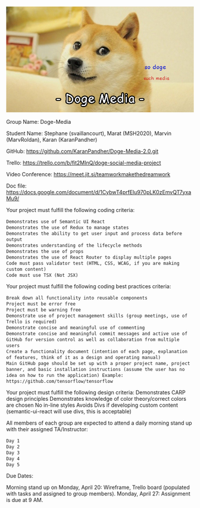 ![banner](https://github.com/KaranPandher/Doge-Media-2.0/blob/master/src/img/banner.png)

Group Name: Doge-Media

Student Name: Stephane (svaillancourt), Marat (MSH2020), Marvin (MarvRoldan), Karan (KaranPandher)

GitHub: https://github.com/KaranPandher/Doge-Media-2.0.git

Trello: https://trello.com/b/fit2MInQ/doge-social-media-project

Video Conference: https://meet.jit.si/teamworkmakethedreamwork

Doc file: https://docs.google.com/document/d/1CybwT4prfElu970pLK0zEmvQT7yxaMu9/

Your project must fulfill the following coding criteria:

    Demonstrates use of Semantic UI React 
    Demonstrates the use of Redux to manage states
    Demonstrates the ability to get user input and process data before output
    Demonstrates understanding of the lifecycle methods
    Demonstrates the use of props
    Demonstrates the use of React Router to display multiple pages
    Code must pass validator test (HTML, CSS, WCAG, if you are making custom content)
    Code must use TSX (Not JSX)

Your project must fulfill the following coding best practices criteria:

    Break down all functionality into reusable components
    Project must be error free
    Project must be warning free
    Demonstrate use of project management skills (group meetings, use of Trello is required)
    Demonstrate concise and meaningful use of commenting
    Demonstrate concise and meaningful commit messages and active use of GitHub for version control as well as collaboration from multiple users
    Create a functionality document (intention of each page, explanation of features, think of it as a design and operating manual)
    Main GitHub page should be set up with a proper project name, project banner, and basic installation instructions (assume the user has no idea on how to run the application) Example: https://github.com/tensorflow/tensorflow

Your project must fulfill the following design criteria:
    Demonstrates CARP design principles
    Demonstrates knowledge of color theory/correct colors are chosen
    No in-line styles
    Avoids Divs if developing custom content (semantic-ui-react will use divs, this is acceptable)

All members of each group are expected to attend a daily morning stand up with their assigned TA/Instructor:

    Day 1
    Day 2
    Day 3
    Day 4
    Day 5

Due Dates:

Morning stand up on Monday, April 20: Wireframe, Trello board (populated with tasks and assigned to group members).
Monday, April 27: Assignment is due at 9 AM.
